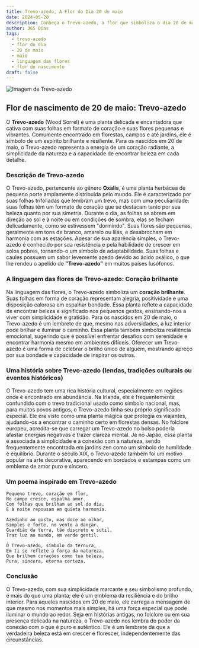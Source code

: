```yaml
---
title: Trevo-azedo, A Flor do Dia 20 de maio
date: 2024-05-20
description: Conheça o Trevo-azedo, a flor que simboliza o dia 20 de maio e seu significado 'Coração brilhante'. Explore a beleza e o simbolismo desta flor encantadora.
author: 365 Dias
tags:
  - trevo-azedo
  - flor do dia
  - 20 de maio
  - maio
  - linguagem das flores
  - flor do nascimento
draft: false
---
```


![Imagem de Trevo-azedo](https://cdn.pixabay.com/photo/2015/08/25/09/31/oxalis-corniculata-906419_1280.jpg#center)


## Flor de nascimento de 20 de maio: Trevo-azedo

O **Trevo-azedo** (Wood Sorrel) é uma planta delicada e encantadora que cativa com suas folhas em formato de coração e suas flores pequenas e vibrantes. Comumente encontrado em florestas, campos e até jardins, ele é símbolo de um espírito brilhante e resiliente. Para os nascidos em 20 de maio, o Trevo-azedo representa a energia de um coração radiante, a simplicidade da natureza e a capacidade de encontrar beleza em cada detalhe.

### Descrição de Trevo-azedo

O Trevo-azedo, pertencente ao gênero **Oxalis**, é uma planta herbácea de pequeno porte amplamente distribuída pelo mundo. Ele é caracterizado por suas folhas trifoliadas que lembram um trevo, mas com uma peculiaridade: suas folhas têm um formato de coração que se destacam tanto por sua beleza quanto por sua simetria. Durante o dia, as folhas se abrem em direção ao sol e à noite ou em condições de sombra, elas se fecham delicadamente, como se estivessem "dormindo". Suas flores são pequenas, geralmente em tons de branco, amarelo ou lilás, e desabrocham em harmonia com as estações. Apesar de sua aparência simples, o Trevo-azedo é conhecido por sua resistência e pela habilidade de crescer em solos pobres, tornando-o um símbolo de adaptabilidade. Suas folhas e caules possuem um sabor levemente azedo devido ao ácido oxálico, o que lhe rendeu o apelido de **"Trevo-azedo"** em muitos países lusófonos.

### A linguagem das flores de Trevo-azedo: Coração brilhante

Na linguagem das flores, o Trevo-azedo simboliza um **coração brilhante**. Suas folhas em forma de coração representam alegria, positividade e uma disposição calorosa em espalhar bondade. Essa planta reflete a capacidade de encontrar beleza e significado nos pequenos gestos, ensinando-nos a viver com simplicidade e gratidão. Para os nascidos em 20 de maio, o Trevo-azedo é um lembrete de que, mesmo nas adversidades, a luz interior pode brilhar e iluminar o caminho. Essa planta também simboliza resiliência emocional, sugerindo que é possível enfrentar desafios com serenidade e encontrar harmonia mesmo em ambientes difíceis. Oferecer um Trevo-azedo é uma forma de celebrar o brilho único de alguém, mostrando apreço por sua bondade e capacidade de inspirar os outros.

### Uma história sobre Trevo-azedo (lendas, tradições culturais ou eventos históricos)

O Trevo-azedo tem uma rica história cultural, especialmente em regiões onde é encontrado em abundância. Na Irlanda, ele é frequentemente confundido com o trevo tradicional usado como símbolo nacional, mas, para muitos povos antigos, o Trevo-azedo tinha seu próprio significado especial. Ele era visto como uma planta mágica que protegia os viajantes, ajudando-os a encontrar o caminho certo em florestas densas. No folclore europeu, acredita-se que carregar um Trevo-azedo no bolso poderia afastar energias negativas e trazer clareza mental. Já no Japão, essa planta é associada à simplicidade e à conexão com a natureza, sendo frequentemente encontrada em jardins zen como um símbolo de humildade e equilíbrio. Durante o século XIX, o Trevo-azedo também foi um motivo popular na arte decorativa, aparecendo em bordados e estampas como um emblema de amor puro e sincero.

### Um poema inspirado em Trevo-azedo

```
Pequeno trevo, coração em flor,  
No campo cresce, espalha amor.  
Com folhas que brilham ao sol do dia,  
E à noite repousam em quieta harmonia.  

Azedinho ao gosto, mas doce ao olhar,  
Simples e forte, no vento a dançar.  
Guardião da terra, tão discreto e sutil,  
Traz luz ao mundo, em verde gentil.  

Ó Trevo-azedo, símbolo da ternura,  
Em ti se reflete a força da natureza.  
Que brilhem corações como tua beleza,  
Pura, sincera, eterna certeza.  
```

### Conclusão

O Trevo-azedo, com sua simplicidade marcante e seu simbolismo profundo, é mais do que uma planta; ele é um emblema da resiliência e do brilho interior. Para aqueles nascidos em 20 de maio, ele carrega a mensagem de que mesmo nos momentos mais simples, há uma força especial que pode iluminar o mundo ao redor. Seja em histórias antigas, no folclore ou em sua presença delicada na natureza, o Trevo-azedo nos lembra do poder da conexão com o que é puro e autêntico. Ele é um lembrete de que a verdadeira beleza está em crescer e florescer, independentemente das circunstâncias.